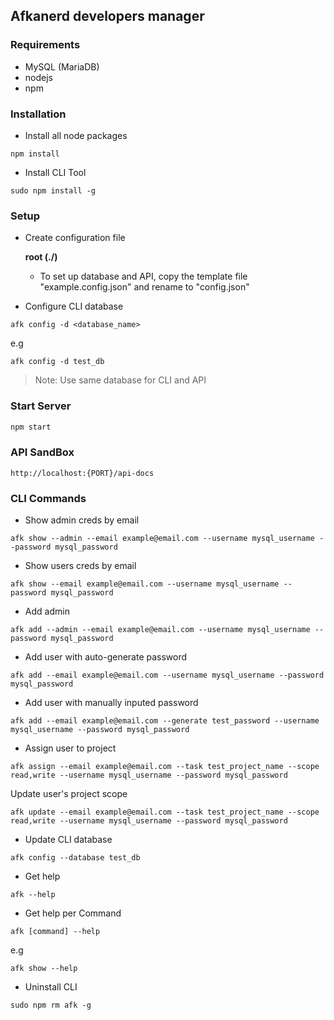 ## Afkanerd developers manager
### Requirements
- MySQL (MariaDB)
- nodejs
- npm

### Installation

* Install all node packages
```
npm install
```
* Install CLI Tool
```
sudo npm install -g
```
### Setup
* Create configuration file

    __root (./)__

    * To set up database and API, copy the template file "example.config.json" and rename to "config.json"
* Configure CLI database
```
afk config -d <database_name>
``` 
e.g
```
afk config -d test_db
```

> Note: Use same database for CLI and API
### Start Server
```bash
npm start
```
### API SandBox
```
http://localhost:{PORT}/api-docs
```
### CLI Commands
* Show admin creds by email
```
afk show --admin --email example@email.com --username mysql_username --password mysql_password
```
* Show users creds by email
```
afk show --email example@email.com --username mysql_username --password mysql_password
```
* Add admin
```
afk add --admin --email example@email.com --username mysql_username --password mysql_password
```
* Add user with auto-generate password
```
afk add --email example@email.com --username mysql_username --password mysql_password
```
* Add user with manually inputed password
```
afk add --email example@email.com --generate test_password --username mysql_username --password mysql_password
```
* Assign user to project
```
afk assign --email example@email.com --task test_project_name --scope read,write --username mysql_username --password mysql_password
```
 Update user's project scope
```
afk update --email example@email.com --task test_project_name --scope read,write --username mysql_username --password mysql_password
```
* Update CLI database
```
afk config --database test_db
```
* Get help
```
afk --help
```
* Get help per Command 
```
afk [command] --help
```
e.g
```
afk show --help
```
* Uninstall CLI
```
sudo npm rm afk -g
```